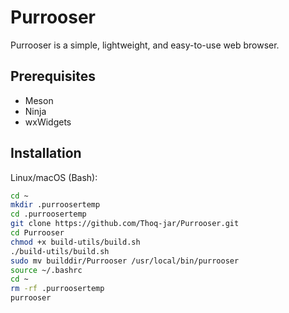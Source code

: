# Purrooser

Purrooser is a simple, lightweight, and easy-to-use web browser.

## Prerequisites
- Meson
- Ninja
- wxWidgets

## Installation
Linux/macOS (Bash):
```bash
cd ~
mkdir .purroosertemp
cd .purroosertemp
git clone https://github.com/Thoq-jar/Purrooser.git
cd Purrooser
chmod +x build-utils/build.sh
./build-utils/build.sh
sudo mv builddir/Purrooser /usr/local/bin/purrooser
source ~/.bashrc
cd ~
rm -rf .purroosertemp
purrooser
```
